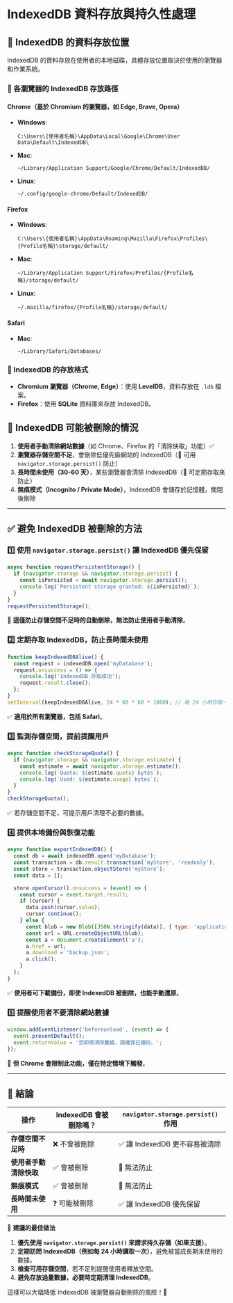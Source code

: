 # IndexedDB 資料存放與持久性處理

## 📌 IndexedDB 的資料存放位置
IndexedDB 的資料存放在使用者的本地磁碟，具體存放位置取決於使用的瀏覽器和作業系統。

### **🔹 各瀏覽器的 IndexedDB 存放路徑**

#### **Chrome（基於 Chromium 的瀏覽器，如 Edge, Brave, Opera）**
- **Windows**:
  ```
  C:\Users\{使用者名稱}\AppData\Local\Google\Chrome\User Data\Default\IndexedDB\
  ```
- **Mac**:
  ```
  ~/Library/Application Support/Google/Chrome/Default/IndexedDB/
  ```
- **Linux**:
  ```
  ~/.config/google-chrome/Default/IndexedDB/
  ```

#### **Firefox**
- **Windows**:
  ```
  C:\Users\{使用者名稱}\AppData\Roaming\Mozilla\Firefox\Profiles\{Profile名稱}\storage/default/
  ```
- **Mac**:
  ```
  ~/Library/Application Support/Firefox/Profiles/{Profile名稱}/storage/default/
  ```
- **Linux**:
  ```
  ~/.mozilla/firefox/{Profile名稱}/storage/default/
  ```

#### **Safari**
- **Mac**:
  ```
  ~/Library/Safari/Databases/
  ```

### **📌 IndexedDB 的存放格式**
- **Chromium 瀏覽器（Chrome, Edge）**：使用 **LevelDB**，資料存放在 `.ldb` 檔案。
- **Firefox**：使用 **SQLite** 資料庫來存放 IndexedDB。

## **📌 IndexedDB 可能被刪除的情況**

1. **使用者手動清除網站數據**（如 Chrome、Firefox 的「清除快取」功能）✅
2. **瀏覽器存儲空間不足**，會刪除低優先級網站的 IndexedDB（🚫 可用 `navigator.storage.persist()` 防止）
3. **長時間未使用（30-60 天）**，某些瀏覽器會清除 IndexedDB（🚫 可定期存取來防止）
4. **無痕模式（Incognito / Private Mode）**，IndexedDB 會儲存於記憶體，關閉後刪除

---

## **✅ 避免 IndexedDB 被刪除的方法**

### **1️⃣ 使用 `navigator.storage.persist()` 讓 IndexedDB 優先保留**
```javascript
async function requestPersistentStorage() {
  if (navigator.storage && navigator.storage.persist) {
    const isPersisted = await navigator.storage.persist();
    console.log(`Persistent storage granted: ${isPersisted}`);
  }
}
requestPersistentStorage();
```
🚨 **這僅防止存儲空間不足時的自動刪除，無法防止使用者手動清除**。

### **2️⃣ 定期存取 IndexedDB，防止長時間未使用**
```javascript
function keepIndexedDBAlive() {
  const request = indexedDB.open('myDatabase');
  request.onsuccess = () => {
    console.log('IndexedDB 存取成功');
    request.result.close();
  };
}
setInterval(keepIndexedDBAlive, 24 * 60 * 60 * 1000); // 每 24 小時存取一次
```
✅ **適用於所有瀏覽器，包括 Safari**。

### **3️⃣ 監測存儲空間，提前提醒用戶**
```javascript
async function checkStorageQuota() {
  if (navigator.storage && navigator.storage.estimate) {
    const estimate = await navigator.storage.estimate();
    console.log(`Quota: ${estimate.quota} bytes`);
    console.log(`Used: ${estimate.usage} bytes`);
  }
}
checkStorageQuota();
```
✅ 若存儲空間不足，可提示用戶清理不必要的數據。

### **4️⃣ 提供本地備份與恢復功能**
```javascript
async function exportIndexedDB() {
  const db = await indexedDB.open('myDatabase');
  const transaction = db.result.transaction('myStore', 'readonly');
  const store = transaction.objectStore('myStore');
  const data = [];

  store.openCursor().onsuccess = (event) => {
    const cursor = event.target.result;
    if (cursor) {
      data.push(cursor.value);
      cursor.continue();
    } else {
      const blob = new Blob([JSON.stringify(data)], { type: 'application/json' });
      const url = URL.createObjectURL(blob);
      const a = document.createElement('a');
      a.href = url;
      a.download = 'backup.json';
      a.click();
    }
  };
}
```
✅ **使用者可下載備份，即使 IndexedDB 被刪除，也能手動還原**。

### **5️⃣ 提醒使用者不要清除網站數據**
```javascript
window.addEventListener('beforeunload', (event) => {
  event.preventDefault();
  event.returnValue = '您即將清除數據，請確保已備份。';
});
```
🚨 **但 Chrome 會限制此功能，僅在特定情境下觸發**。

---

## **📌 結論**
| 操作 | IndexedDB 會被刪除嗎？ | `navigator.storage.persist()` 作用 |
|------|----------------|----------------|
| **存儲空間不足時** | ❌ 不會被刪除 | ✅ 讓 IndexedDB 更不容易被清除 |
| **使用者手動清除快取** | ✅ 會被刪除 | 🚫 無法防止 |
| **無痕模式** | ✅ 會被刪除 | 🚫 無法防止 |
| **長時間未使用** | ❓ 可能被刪除 | ✅ 讓 IndexedDB 優先保留 |

📌 **建議的最佳做法**
1. **優先使用 `navigator.storage.persist()` 來請求持久存儲（如果支援）**。
2. **定期訪問 IndexedDB（例如每 24 小時讀取一次）**，避免被當成長期未使用的數據。
3. **檢查可用存儲空間**，若不足則提醒使用者釋放空間。
4. **避免存放過量數據，必要時定期清理 IndexedDB**。

這樣可以大幅降低 IndexedDB 被瀏覽器自動刪除的風險！🚀

